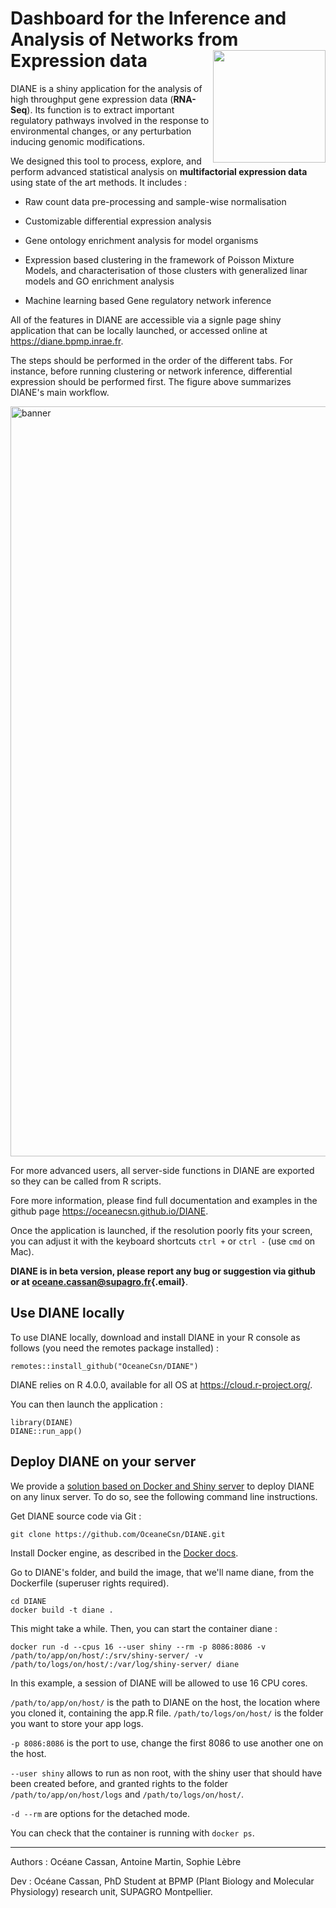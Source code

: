 # Dashboard for the Inference and Analysis of Networks from Expression data <img src="www/favicon.ico" align="right" width="180"/>

DIANE is a shiny application for the analysis of high throughput gene expression data (**RNA-Seq**). Its function is to extract important regulatory pathways involved in the response to environmental changes, or any perturbation inducing genomic modifications.

We designed this tool to process, explore, and perform advanced statistical analysis on **multifactorial expression data** using state of the art methods. It includes :

-   Raw count data pre-processing and sample-wise normalisation

-   Customizable differential expression analysis

-   Gene ontology enrichment analysis for model organisms

-   Expression based clustering in the framework of Poisson Mixture Models, and characterisation of those clusters with generalized linar models and GO enrichment analysis

-   Machine learning based Gene regulatory network inference

All of the features in DIANE are accessible via a signle page shiny application that can be locally launched, or accessed online at <https://diane.bpmp.inrae.fr>.

The steps should be performed in the order of the different tabs. For instance, before running clustering or network inference, differential expression should be performed first. The figure above summarizes DIANE's main workflow.

<img src="www/DIANE.png" alt="banner" width="1200" align="center"/>

For more advanced users, all server-side functions in DIANE are exported so they can be called from R scripts.

Fore more information, please find full documentation and examples in the github page <https://oceanecsn.github.io/DIANE>.

Once the application is launched, if the resolution poorly fits your screen, you can adjust it with the keyboard shortcuts `ctrl +` or `ctrl -` (use `cmd` on Mac).

**DIANE is in beta version, please report any bug or suggestion via github or at [oceane.cassan\@supagro.fr](mailto:oceane.cassan@supagro.fr){.email}**.

## Use DIANE locally

To use DIANE locally, download and install DIANE in your R console as follows (you need the remotes package installed) :

``` {.r}
remotes::install_github("OceaneCsn/DIANE")
```

DIANE relies on R 4.0.0, available for all OS at <https://cloud.r-project.org/>.

You can then launch the application :

``` {.r}
library(DIANE)
DIANE::run_app()
```

## Deploy DIANE on your server

We provide a [solution based on Docker and Shiny server](https://hub.docker.com/r/rocker/shiny) to deploy DIANE on any linux server. To do so, see the following command line instructions.

Get DIANE source code via Git :

    git clone https://github.com/OceaneCsn/DIANE.git

Install Docker engine, as described in the [Docker docs](https://docs.docker.com/engine/install/).

Go to DIANE's folder, and build the image, that we'll name diane, from the Dockerfile (superuser rights required).

    cd DIANE
    docker build -t diane .

This might take a while. Then, you can start the container diane :

    docker run -d --cpus 16 --user shiny --rm -p 8086:8086 -v /path/to/app/on/host/:/srv/shiny-server/ -v /path/to/logs/on/host/:/var/log/shiny-server/ diane

In this example, a session of DIANE will be allowed to use 16 CPU cores.

`/path/to/app/on/host/` is the path to DIANE on the host, the location where you cloned it, containing the app.R file. `/path/to/logs/on/host/` is the folder you want to store your app logs.

`-p 8086:8086` is the port to use, change the first 8086 to use another one on the host.

`--user shiny` allows to run as non root, with the shiny user that should have been created before, and granted rights to the folder `/path/to/app/on/host/logs` and `/path/to/logs/on/host/`.

`-d --rm` are options for the detached mode.

You can check that the container is running with `docker ps`.

---

Authors : Océane Cassan, Antoine Martin, Sophie Lèbre

Dev : Océane Cassan, PhD Student at BPMP (Plant Biology and Molecular Physiology) research unit, SUPAGRO Montpellier.
